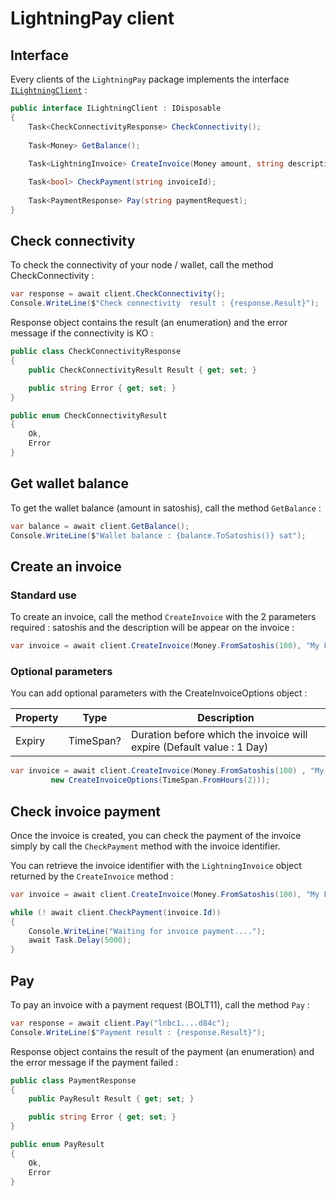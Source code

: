 # LightningPay client

## Interface

Every clients of the `LightningPay` package implements the interface [`ILightningClient`](/src/LightningPay/ILightningClient.cs) : 

```c#
public interface ILightningClient : IDisposable
{
	Task<CheckConnectivityResponse> CheckConnectivity();
    
	Task<Money> GetBalance();
    
	Task<LightningInvoice> CreateInvoice(Money amount, string description, CreateInvoiceOptions options = null);

	Task<bool> CheckPayment(string invoiceId);
    
	Task<PaymentResponse> Pay(string paymentRequest);
}
```

## Check connectivity

To check the connectivity of your node / wallet, call the method CheckConnectivity : 

```c#
var response = await client.CheckConnectivity();
Console.WriteLine($"Check connectivity  result : {response.Result}");
```

Response object contains the result (an enumeration) and the error message if the connectivity is KO :

```c#
public class CheckConnectivityResponse
{
	public CheckConnectivityResult Result { get; set; }

	public string Error { get; set; }
}

public enum CheckConnectivityResult
{
	Ok,
	Error
}
```



## Get wallet balance

To get the wallet balance (amount in satoshis), call the method `GetBalance` : 

```c#
var balance = await client.GetBalance();
Console.WriteLine($"Wallet balance : {balance.ToSatoshis()} sat");
```

## Create an invoice

### Standard use

To create an invoice, call the method `CreateInvoice` with the 2 parameters required : satoshis and the description will be appear on the invoice : 

```c#
var invoice = await client.CreateInvoice(Money.FromSatoshis(100), "My First Invoice");
```

### Optional parameters

You can add optional parameters with the CreateInvoiceOptions object : 

| Property | Type      | Description                                                  |
| -------- | --------- | ------------------------------------------------------------ |
| Expiry   | TimeSpan? | Duration before which the invoice will expire (Default value : 1 Day) |

```c#
var invoice = await client.CreateInvoice(Money.FromSatoshis(100) , "My First invoice", 
         new CreateInvoiceOptions(TimeSpan.FromHours(2)));
```

## Check invoice payment

Once the invoice is created, you can check the payment of the invoice simply by call the `CheckPayment` method with the invoice identifier.

You can retrieve the invoice identifier with the `LightningInvoice` object returned by the `CreateInvoice` method : 

```c#
var invoice = await client.CreateInvoice(Money.FromSatoshis(100), "My First Invoice");

while (! await client.CheckPayment(invoice.Id))
{
	Console.WriteLine("Waiting for invoice payment....");
	await Task.Delay(5000);
}
```

## Pay

To pay an invoice with a payment request (BOLT11), call the method `Pay` : 

```c#
var response = await client.Pay("lnbc1....d84c");
Console.WriteLine($"Payment result : {response.Result}");
```

Response object contains the result of the payment (an enumeration) and the error message if the payment failed :

```c#
public class PaymentResponse
{
	public PayResult Result { get; set; }

	public string Error { get; set; }
}

public enum PayResult
{
	Ok,
	Error
}
```
